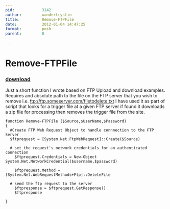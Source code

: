```yaml
---
pid:            3142
author:         xandertrystin
title:          Remove-FTPFile
date:           2012-01-04 14:47:25
format:         posh
parent:         0

---
```


# Remove-FTPFile

### [download](//scripts/3142.ps1)

Just a short function I wrote based on FTP Upload and download examples. Requires and absolute path to the file on the FTP server that you wish to remove i.e.  ftp://ftp.someserver.com/filetodelete.txt
I have used it as part of script that looks for a trigger file at a given FTP server if found it downloads a zip file for processing then removes the trigger file from the site.

```posh
function Remove-FTPFile ($Source,$UserName,$Password)
{
  #Create FTP Web Request Object to handle connnection to the FTP Server
  $ftprequest = [System.Net.FtpWebRequest]::Create($Source)
  
  # set the request's network credentials for an authenticated connection  
	$ftprequest.Credentials = New-Object System.Net.NetworkCredential($username,$password)
	
	$ftprequest.Method = [System.Net.WebRequestMethods+Ftp]::DeleteFile
	
  # send the ftp request to the server  
	$ftpresponse = $ftprequest.GetResponse()  
	$ftpresponse
	
}
```
